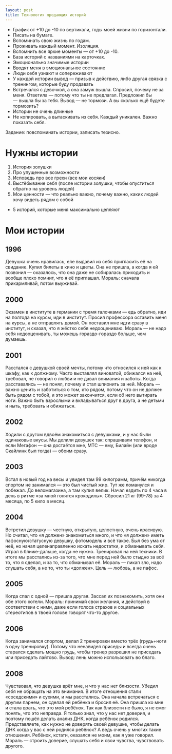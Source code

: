 ```yaml
---
layout: post
title: Технология продающих историй
---
```


- График от +10 до -10 по вертикали, годы моей жизни по горизонтали.
- Писать на бумаге.
- Вспоминать свою жизнь по годам.
- Проживать каждый момент. Изоляция.
- Вспомнить все яркие моменты — от +10 до -10.
- База историй с названиями на карточках.
- Эмоционально значимые истории
- Вводят меня в эмоциональное состояние
- Люди себя узнают и сопереживают
- У каждой истории вывод — призыв к действию, либо другая связка с тренингом, которые буду продавать
- Встречался с девочкой, а она замуж вышла. Спросил, почему не за меня. Ответила — потому что ты не предлагал. Предложил бы — вышла бы за тебя. Вывод — не тормози. А вы сколько ещё будете тормозить?
- Истории не очень длинные
- Не копировать, а вытаскивать из себя. Каждый уникален. Важно показать себя.

Задание: повспоминать истории, записать тезисно.

# Нужны истории

1. История золушки
2. Про упущенные возможности
3. Исповедь про все грехи (все мои косяки)
4. Выстёбывание себя (после истории золушки, чтобы опуститься обратно на уровень людей)
5. Мои ценности — что реально важно, почему важно, каких людей хочу видеть рядом с собой
+ 5 историй, которые меня максимально цепляют

# Мои истории

## 1996

Девушка очень нравилась, еле выдавил из себя пригласить её на свидание. Купил билеты в кино и цветы. Она не пришла, а когда я ей позвонил — оказалось, что она даже не собиралась приходить и вообще плохо помнит, что я её приглашал. Мораль: сначала прикармливай, потом выуживай.

## 2000

Экзамен в институте в германии с тремя галочками — едь обратно, иди на полгода на курсы, иди в институт. Просил профессора оставить меня на курсы, а не отправлять домой. Он поставил мне идти сразу в институт, и сказал, что я жёстко себя недооцениваю. Мораль — не надо себя недооценивать, ты можешь гораздо-гораздо больше, чем думаешь.

## 2001

Расстался с девушкой своей мечты, потому что относился к ней как к шкафу, как к должному. Часто выставлял виноватой, обижался на неё, требовал, не говорил о любви и не давал внимания и заботы. Когда расставались — не понял, почему и стал шпионить за ней. Мораль — важно ценить и заботиться о том, кто рядом, потому что он не должен быть рядом с тобой, и это может закончится, если об него вытирать ноги. Важно быть взрослыми и вкладываться друг в друга, а не детьми и ныть, требовать и обижаться.

## 2002

Ходили с другом вдвоём знакомиться с девушками, и у нас были одинаковые вкусы. Мы делили девушек так: спрашивали телефон, и если Мегафон — она достаётся мне, МТС — ему, Билайн (или вроде Скайлинк был тогда) — обоим сразу.

## 2003

Встал в новый год на весы и увидел там 99 килограмм, причём никогда спортом не занимался — это был чистый жир. Тут же ломанулся и побежал. До веломагазина, а там купил велик. Начал ездить по 4 часа в день в ритме «за мной гонятся крокодилы». Сбросил 21 кг (99-78) за 4 месяца, по 5 кило в месяц.

## 2004

Встретил девушку — честную, открытую, целостную, очень красивую. Но считал, что «я должен» знакомиться много, и что «я должен» иметь пафосную/статусную девушку, фотомодель и всё такое. Был без ума от неё, но начал целенаправленно искать недостатки, и обманывать себя. Играл в ближе-дальше, когда не нужно. Тренировал на ней техники. В итоге мы расстались из-за того, что мне перед ней было стыдно за всё то, что я сделал, и за то, что обманывал её. Мораль — пикап зло, надо слушать себя, а не то, что ты «должен». Цель — любовь, а не пафос.

## 2005

Когда спал с одной — пришла другая. Зассал их познакомить, хотя они обе этого хотели. Мораль: принимай свои желания, и действуй в соответствии с ними, даже если голоса страхов и социальных стереотипов в твоей голове говорят что-то другое.

## 2006

Когда занимался спортом, делал 2 тренировки вместо трёх (грудь+ноги в одну тренировку). Потому что ненавидел приседы и всегда очень старался сделать мощно грудь, чтобы тренер разрешил не приседать или приседать лайтово. Вывод: лень можно использовать во благо.

## 2008

Чувствовал, что девушка врёт мне, и что у нас нет близости. Убедил себя не обращать на это внимания. В итоге отношения стали «соседскими» и сухими, и мы расстались. Она начала встречаться с другим парнем, он сделал ей ребёнка и бросил её. Она пришла ко мне и стала врать, что это мой ребёнок. Так как близости не было, я не смог понять, что это неправда. Я только знал, что у нас нет доверия, и поэтому пошёл делать анализ ДНК, когда ребёнок родился. Представляете, как нужно не доверять своей девушке, чтобы делать ДНК когда у вас с ней родился ребёнок? А ведь очень у многих такие отношения. Ребёнок, кстати, оказался не моим, как я уже говорил. Мораль — строить доверие, слушать себя и свои чувства, чувствовать другого.